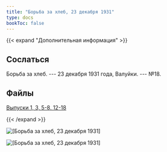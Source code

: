 ```yaml
---
title: "Борьба за хлеб, 23 декабря 1931"
type: docs
bookToc: false
---
```


{{< expand "Дополнительная информация" >}}
## Сослаться
Борьба за хлеб. --- 23 декабря 1931 года, Валуйки. --- №18.

## Файлы
[Выпуски 1, 3, 5-8, 12-18](https://www.dropbox.com/sh/50z8z60lnngpw6v/AACsfwQfvZdqys5XYXXGaw8Ka?dl=0)

{{< /expand >}}

![[Борьба за хлеб, 23 декабря 1931]](/static/img/papers/h/18/110.jpg)

![[Борьба за хлеб, 23 декабря 1931]](/static/img/papers/h/18/112.jpg)
